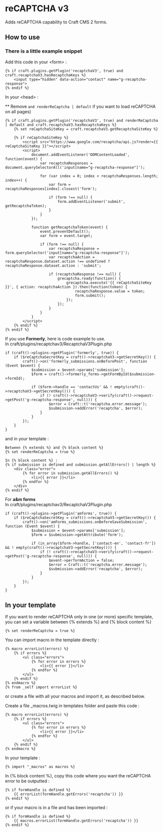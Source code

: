 # reCAPTCHA v3

Adds reCAPTCHA capability to Craft CMS 2 forms.

## How to use

### There is a little example snippet

Add this code in your \<form\> :
```
{% if craft.plugins.getPlugin('recaptchaV3', true) and craft.recaptchaV3.hasRecaptchaKeys %}
    <input type="hidden" data-action="contact" name="g-recaptcha-response">
{% endif %}
```

In your \<head\> :

** Remove `and renderReCaptcha | default` if you want to load reCAPTCHA on all pages)
```
{% if craft.plugins.getPlugin('recaptchaV3', true) and renderReCaptcha | default and craft.recaptchaV3.hasRecaptchaKeys %}
    {% set reCaptchaSiteKey = craft.recaptchaV3.getRecaptchaSiteKey %}

    {% if reCaptchaSiteKey %}
        <script src="https://www.google.com/recaptcha/api.js?render={{ reCaptchaSiteKey }}"></script>
        <script>
            document.addEventListener('DOMContentLoaded', function(event) {
                var recaptchaResponses = document.querySelectorAll('input[name="g-recaptcha-response"]');

                for (var index = 0; index < recaptchaResponses.length; index++) {
                    var form = recaptchaResponses[index].closest('form');

                    if (form !== null) {
                        form.addEventListener('submit', getRecaptchaToken);
                    }
                }
            });

            function getRecaptchaToken(event) {
                event.preventDefault();
                var form = event.target;

                if (form !== null) {
                    var recaptchaResponse = form.querySelector('input[name="g-recaptcha-response"]');
                    var recaptchaAction = recaptchaResponse.dataset.action !== undefined ? recaptchaResponse.dataset.action : 'submit';

                    if (recaptchaResponse !== null) {
                        grecaptcha.ready(function() {
                            grecaptcha.execute('{{ reCaptchaSiteKey }}', { action: recaptchaAction }).then(function(token) {
                                recaptchaResponse.value = token;
                                form.submit();
                            });
                        });
                    }
                }
            }
        </script>
    {% endif %}
{% endif %}
```

If you use <b>Formerly</b>, here is code example to use.<br/>
In craft/plugins/recaptchav3/RecaptchaV3Plugin.php
```
if (craft()->plugins->getPlugin('formerly', true)) {
    if ($reCaptchaSecretKey = craft()->recaptchaV3->getSecretKey()) {
        craft()->on('formerly_submissions.onBeforePost', function (Event $event) {
            $submission = $event->params['submission'];
            $form = craft()->formerly_forms->getFormById($submission->formId);

            if ($form->handle == 'contactUs' && ! empty(craft()->recaptchaV3->getSecretKey())) {
                if (! craft()->recaptchaV3->verify(craft()->request->getPost('g-recaptcha-response', null))) {
                    $error = Craft::t('recaptcha.error.message');
                    $submission->addError('recaptcha', $error);
                }
            }
        });
    }
}
```

and in your template :
```
Between {% extends %} and {% block content %}
{% set renderReCaptcha = true %}

In {% block content %} :
{% if submission is defined and submission.getAllErrors() | length %}
    <div class="error">
        {% for error in submission.getAllErrors() %}
            <li>{{ error }}</li>
        {% endfor %}
    </div>
{% endif %}
```

For <b>a&m forms</b><br/>
In craft/plugins/recaptchav3/RecaptchaV3Plugin.php
```
if (craft()->plugins->getPlugin('amforms', true)) {
    if ($reCaptchaSecretKey = craft()->recaptchaV3->getSecretKey()) {
        craft()->on('amForms_submissions.onBeforeSaveSubmission', function (Event $event) {
            $submission = $event->params['submission'];
            $form = $submission->getAttribute('form');

            if (in_array($form->handle, ['contact-en', 'contact-fr']) && ! empty(craft()->recaptchaV3->getSecretKey())) {
                if (! craft()->recaptchaV3->verify(craft()->request->getPost('g-recaptcha-response', null))) {
                    $event->performAction = false;
                    $error = Craft::t('recaptcha.error.message');
                    $submission->addError('recaptcha', $error);
                }
            }
        });
    }
}
```

## In your template

If you want to render reCAPTCHA only in one (or more) specific template, you can set 
a variable between {% extends %} and {% block content %}
```
{% set renderReCaptcha = true %}
```

You can import macro in  the template directly :

```
{% macro errorList(errors) %}
    {% if errors %}
        <ul class="errors">
            {% for error in errors %}
                <li>{{ error }}</li>
            {% endfor %}
        </ul>
    {% endif %}
{% endmacro %}
{% from _self import errorList %}
```

or create a file with all your macros and import it, as described below.

Create a file _macros.twig in templates folder and paste this code :
```
{% macro errorList(errors) %}
    {% if errors %}
        <ul class="errors">
            {% for error in errors %}
                <li>{{ error }}</li>
            {% endfor %}
        </ul>
    {% endif %}
{% endmacro %}
```

In your template :
```
{% import "_macros" as macros %}
```

In {% block content %}, copy this code where you want the reCAPTCHA error to be outputted :
```
{% if formHandle is defined %}
    {{ errorList(formHandle.getErrors('recaptcha')) }}
{% endif %}
```

or if your macro is in a file and has been imported :
```
{% if formHandle is defined %}
    {{ macros.errorList(formHandle.getErrors('recaptcha')) }}
{% endif %}
```
